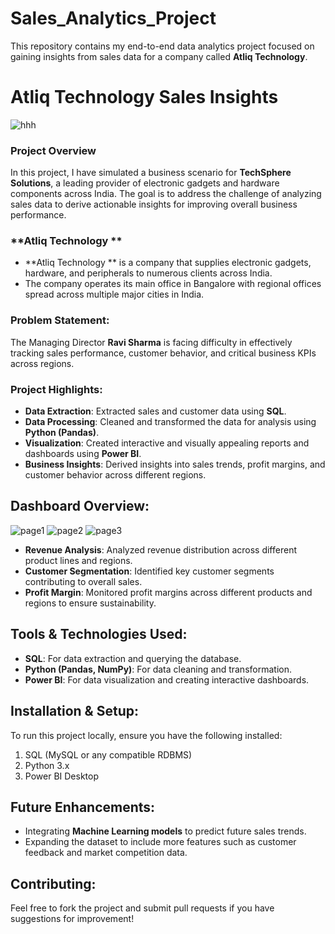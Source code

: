 # Sales_Analytics_Project

This repository contains my end-to-end data analytics project focused on gaining insights from sales data for a company called **Atliq Technology**.

# **Atliq Technology Sales Insights**
![hhh](https://github.com/user-attachments/assets/0d036328-3c58-4e0b-90b5-418044c4a0b6)

### Project Overview
In this project, I have simulated a business scenario for **TechSphere Solutions**, a leading provider of electronic gadgets and hardware components across India. The goal is to address the challenge of analyzing sales data to derive actionable insights for improving overall business performance.

### **Atliq Technology **
- **Atliq Technology ** is a company that supplies electronic gadgets, hardware, and peripherals to numerous clients across India.
- The company operates its main office in Bangalore with regional offices spread across multiple major cities in India.

### Problem Statement:
The Managing Director **Ravi Sharma** is facing difficulty in effectively tracking sales performance, customer behavior, and critical business KPIs across regions.

### Project Highlights:
- **Data Extraction**: Extracted sales and customer data using **SQL**.
- **Data Processing**: Cleaned and transformed the data for analysis using **Python (Pandas)**.
- **Visualization**: Created interactive and visually appealing reports and dashboards using **Power BI**.
- **Business Insights**: Derived insights into sales trends, profit margins, and customer behavior across different regions.

## Dashboard Overview:
![page1](https://github.com/user-attachments/assets/f5c0382d-8c36-4553-b97e-ce14da119677)
![page2](https://github.com/user-attachments/assets/c863c60f-fb5e-4c04-a9bb-8c949da31930)
![page3](https://github.com/user-attachments/assets/4b6f2db0-f034-46fe-b8ef-84ab1e275a79)

- **Revenue Analysis**: Analyzed revenue distribution across different product lines and regions.
- **Customer Segmentation**: Identified key customer segments contributing to overall sales.
- **Profit Margin**: Monitored profit margins across different products and regions to ensure sustainability.

## Tools & Technologies Used:
- **SQL**: For data extraction and querying the database.
- **Python (Pandas, NumPy)**: For data cleaning and transformation.
- **Power BI**: For data visualization and creating interactive dashboards.

## Installation & Setup:
To run this project locally, ensure you have the following installed:
1. SQL (MySQL or any compatible RDBMS)
2. Python 3.x
3. Power BI Desktop

## Future Enhancements:
- Integrating **Machine Learning models** to predict future sales trends.
- Expanding the dataset to include more features such as customer feedback and market competition data.

## Contributing:
Feel free to fork the project and submit pull requests if you have suggestions for improvement!

